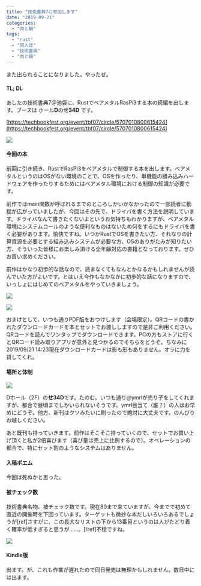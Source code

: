 ```yaml
---
title: "技術書典7に参加します"
date: "2019-09-21"
categories: 
  - "肉と鍋"
tags: 
  - "rust"
  - "同人誌"
  - "技術書典"
  - "肉と鍋"
---
```


また出られることになりました。やったぜ。

#### TL; DL

あしたの技術書典7＠池袋に、RustでベアメタルRasPi3する本の続編を出します。ブースは ホール**D**の**せ34D** です。

[https://techbookfest.org/event/tbf07/circle/5707010800615424](https://techbookfest.org/event/tbf07/circle/5707010800615424)

[![](https://blog.naotaco.com/wp-content/uploads/2019/09/ab608144280fec7f4065e41cfe16f036-425x600.png)](https://blog.naotaco.com/wp-content/uploads/2019/09/ab608144280fec7f4065e41cfe16f036.png)

#### 今回の本

前回に引き続き、RustでRasPi3をベアメタルで制御する本を出します。ベアメタルというのはOSがない環境のことで、OSを作ったり、単機能の組み込みハードウェアを作ったりするためにはベアメタル環境における制御の知識が必要です。

前作ではmain関数が呼ばれるまでのところしかいかなかったので一部読者に動揺が広がっていましたが、今回はその先で、ドライバを書く方法を説明しています。ドライバなんて書きたくないよというお気持ちもわかりますが、ベアメタル環境にシステムコールのような便利なものはないため何をするにもドライバを書く必要があります。愉快ですね。いつかRustでOSを書きたい方、それなりの計算資源を必要とする組み込みシステムが必要な方、OSのありがたみが知りたい方、そういった皆様にお楽しみ頂ける全年齢対応の書籍となっております。ぜひお買い求めください。

前作はかなり初歩的な話なので、読まなくてもなんとかなるかもしれませんが読んでいた方がよいです。とはいえ今作もなかなかに初歩的な話になりますので、いっしょにはじめてのベアメタルをやっていきましょう。

[![](https://blog.naotaco.com/wp-content/uploads/2019/09/toc01-614x600.png)](https://blog.naotaco.com/wp-content/uploads/2019/09/toc01.png)

[![](https://blog.naotaco.com/wp-content/uploads/2019/09/toc02-720x536.png)](https://blog.naotaco.com/wp-content/uploads/2019/09/toc02.png)

おまけとして、いつも通りPDF版をおつけします（会場限定）。QRコードの書かれたダウンロードカードを本とセットでお渡ししますので是非ご利用ください。QRコードを読んでワンタップでダウンロードできます。PCの方もストアに行くとQRコード読み取りアプリが意外と見つかるのでそちらをどうぞ。ちなみに2019/09/21 14:23現在ダウンロードカードは影も形もありません。オラに力を貸してくれ。

#### 場所と体制

![](https://blog.naotaco.com/wp-content/uploads/2019/09/circle-layout-2f_nikutonabe-720x238.png)

Dホール（2F）の**せ34D**です。たのむ。いつも通り@ymrlが売り子をしてくれますが、都合で昼頃までしかいられないそうです。ymrl目当て（誰？）の人はお早めにどうぞ。他方、新刊はクソみたいに刷ったので絶対に大丈夫です。のんびりお越しください。

あと既刊も持っていきます。前作はそこそこ持っていくので、セットでお買い上げ頂くと私が2倍喜びます（喜び量は売上に比例するので）。オペレーションの都合で、特にセット割のようなシステムはありません。

#### 入稿ポエム

今回は死ぬかと思った。

#### 被チェック数

技術書典名物、被チェック数です。現在80まで来ていますが、今までで初めて直近の開催時を下回っています。ターゲットも微妙な本だしいろいろあるでしょうが\[ref\]さすがに、この長大なリストの下から13番目というのは人がたどり着く確率が低すぎると思うが……。\[/ref\]不穏ですね。

![](https://blog.naotaco.com/wp-content/uploads/2019/09/image-720x482.png)

#### Kindle版

出ます。が、これも作業が遅れたので同日発売は無理かもしれません。数日中には出ます。
